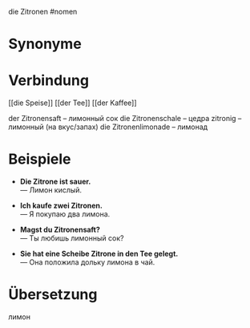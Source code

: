 die Zitronen
#nomen
# Synonyme

# Verbindung 
[[die Speise]]
[[der Tee]]
[[der Kaffee]]

der Zitronensaft – лимонный сок
die Zitronenschale – цедра
zitronig – лимонный (на вкус/запах)
die Zitronenlimonade – лимонад
# Beispiele
- **Die Zitrone ist sauer.**  
    — Лимон кислый.
    
- **Ich kaufe zwei Zitronen.**  
    — Я покупаю два лимона.
    
- **Magst du Zitronensaft?**  
    — Ты любишь лимонный сок?
    
- **Sie hat eine Scheibe Zitrone in den Tee gelegt.**  
    — Она положила дольку лимона в чай.
# Übersetzung
лимон